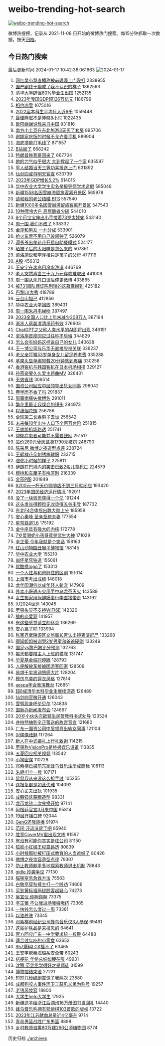 # weibo-trending-hot-search

[![weibo-trending-hot-search](https://github.com/ameizi/weibo-trending-hot-search/actions/workflows/ci.yml/badge.svg)](https://github.com/ameizi/weibo-trending-hot-search/actions/workflows/ci.yml)

微博热搜榜，记录从 2021-11-08 日开始的微博热门搜索。每15分钟抓取一次数据，按天[归档](./archives)。

## 今日热门搜索

<!-- BEGIN --> 
最后更新时间 2024-01-17 10:42:36.061663 
![2024-01-17](https://imgs-storage.s3.us-east-005.backblazeb2.com/20240117/2024-01-17.png?versionId=4_z8fbbed132d73df8689c40f13_f110637fa74ebd41c_d20240117_m024235_c005_v0501005_t0034_u01705459355582) 
1. [网红樊小慧直播称被前婆婆上门殴打](https://s.weibo.com/weibo?q=%23%E7%BD%91%E7%BA%A2%E6%A8%8A%E5%B0%8F%E6%85%A7%E7%9B%B4%E6%92%AD%E7%A7%B0%E8%A2%AB%E5%89%8D%E5%A9%86%E5%A9%86%E4%B8%8A%E9%97%A8%E6%AE%B4%E6%89%93%23&t=31&band_rank=1&Refer=top) 2338955
1. [国产剧终于癫成了我不认识的样子](https://s.weibo.com/weibo?q=%E5%9B%BD%E4%BA%A7%E5%89%A7%E7%BB%88%E4%BA%8E%E7%99%AB%E6%88%90%E4%BA%86%E6%88%91%E4%B8%8D%E8%AE%A4%E8%AF%86%E7%9A%84%E6%A0%B7%E5%AD%90&t=31&band_rank=2&Refer=top) 1862563
1. [清华大学辟谣80%毕业生出国](https://s.weibo.com/weibo?q=%23%E6%B8%85%E5%8D%8E%E5%A4%A7%E5%AD%A6%E8%BE%9F%E8%B0%A380%25%E6%AF%95%E4%B8%9A%E7%94%9F%E5%87%BA%E5%9B%BD%23&t=31&band_rank=14&Refer=top) 1252135
1. [2023年我国GDP超126万亿元](https://s.weibo.com/weibo?q=%232023%E5%B9%B4%E6%88%91%E5%9B%BDGDP%E8%B6%85126%E4%B8%87%E4%BA%BF%E5%85%83%23&t=31&band_rank=5&Refer=top) 1186799
1. [相约冰雪](https://s.weibo.com/weibo?q=%23%E7%9B%B8%E7%BA%A6%E5%86%B0%E9%9B%AA%23&t=31&band_rank=3&Refer=top) 1075016
1. [2022届本科生平均月入近6千](https://s.weibo.com/weibo?q=%232022%E5%B1%8A%E6%9C%AC%E7%A7%91%E7%94%9F%E5%B9%B3%E5%9D%87%E6%9C%88%E5%85%A5%E8%BF%916%E5%8D%83%23&t=31&band_rank=4&Refer=top) 1059448
1. [最佳睡眠不是睡够8小时](https://s.weibo.com/weibo?q=%23%E6%9C%80%E4%BD%B3%E7%9D%A1%E7%9C%A0%E4%B8%8D%E6%98%AF%E7%9D%A1%E5%A4%9F8%E5%B0%8F%E6%97%B6%23&t=31&band_rank=48&Refer=top) 1022435
1. [欧阳娣娣说我来自中国](https://s.weibo.com/weibo?q=%23%E6%AC%A7%E9%98%B3%E5%A8%A3%E5%A8%A3%E8%AF%B4%E6%88%91%E6%9D%A5%E8%87%AA%E4%B8%AD%E5%9B%BD%23&t=31&band_rank=1&Refer=top) 931816
1. [南方小土豆在东北旅游3天买了套房](https://s.weibo.com/weibo?q=%23%E5%8D%97%E6%96%B9%E5%B0%8F%E5%9C%9F%E8%B1%86%E5%9C%A8%E4%B8%9C%E5%8C%97%E6%97%85%E6%B8%B83%E5%A4%A9%E4%B9%B0%E4%BA%86%E5%A5%97%E6%88%BF%23&t=31&band_rank=30&Refer=top) 895706
1. [谢娜家吃饭的时候不允许看手机](https://s.weibo.com/weibo?q=%23%E8%B0%A2%E5%A8%9C%E5%AE%B6%E5%90%83%E9%A5%AD%E7%9A%84%E6%97%B6%E5%80%99%E4%B8%8D%E5%85%81%E8%AE%B8%E7%9C%8B%E6%89%8B%E6%9C%BA%23&t=31&band_rank=14&Refer=top) 889904
1. [海底捞能打毛线了](https://s.weibo.com/weibo?q=%23%E6%B5%B7%E5%BA%95%E6%8D%9E%E8%83%BD%E6%89%93%E6%AF%9B%E7%BA%BF%E4%BA%86%23&t=31&band_rank=50&Refer=top) 871557
1. [B站崩了](https://s.weibo.com/weibo?q=B%E7%AB%99%E5%B4%A9%E4%BA%86&t=31&band_rank=6&Refer=top) 668242
1. [特朗普称我要回来了](https://s.weibo.com/weibo?q=%23%E7%89%B9%E6%9C%97%E6%99%AE%E7%A7%B0%E6%88%91%E8%A6%81%E5%9B%9E%E6%9D%A5%E4%BA%86%23&t=31&band_rank=31&Refer=top) 667704
1. [她的力气似乎很大 大到撑起了一个家](https://s.weibo.com/weibo?q=%E5%A5%B9%E7%9A%84%E5%8A%9B%E6%B0%94%E4%BC%BC%E4%B9%8E%E5%BE%88%E5%A4%A7%20%E5%A4%A7%E5%88%B0%E6%92%91%E8%B5%B7%E4%BA%86%E4%B8%80%E4%B8%AA%E5%AE%B6&t=31&band_rank=5&Refer=top) 635587
1. [军人结婚当天三等功喜报送上门](https://s.weibo.com/weibo?q=%23%E5%86%9B%E4%BA%BA%E7%BB%93%E5%A9%9A%E5%BD%93%E5%A4%A9%E4%B8%89%E7%AD%89%E5%8A%9F%E5%96%9C%E6%8A%A5%E9%80%81%E4%B8%8A%E9%97%A8%23&t=31&band_rank=25&Refer=top) 631892
1. [仙剑四或将明天官宣](https://s.weibo.com/weibo?q=%23%E4%BB%99%E5%89%91%E5%9B%9B%E6%88%96%E5%B0%86%E6%98%8E%E5%A4%A9%E5%AE%98%E5%AE%A3%23&t=31&band_rank=2&Refer=top) 630739
1. [2023年GDP增长5.2%](https://s.weibo.com/weibo?q=%232023%E5%B9%B4GDP%E5%A2%9E%E9%95%BF5.2%25%23&t=31&band_rank=32&Refer=top) 614015
1. [华中农业大学学生实名举报导师学术造假](https://s.weibo.com/weibo?q=%23%E5%8D%8E%E4%B8%AD%E5%86%9C%E4%B8%9A%E5%A4%A7%E5%AD%A6%E5%AD%A6%E7%94%9F%E5%AE%9E%E5%90%8D%E4%B8%BE%E6%8A%A5%E5%AF%BC%E5%B8%88%E5%AD%A6%E6%9C%AF%E9%80%A0%E5%81%87%23&t=31&band_rank=4&Refer=top) 585048
1. [新疆1558名因雪崩滞留旅客离开景区](https://s.weibo.com/weibo?q=%23%E6%96%B0%E7%96%861558%E5%90%8D%E5%9B%A0%E9%9B%AA%E5%B4%A9%E6%BB%9E%E7%95%99%E6%97%85%E5%AE%A2%E7%A6%BB%E5%BC%80%E6%99%AF%E5%8C%BA%23&t=31&band_rank=6&Refer=top) 565978
1. [请和我的老公结婚 BTS](https://s.weibo.com/weibo?q=%E8%AF%B7%E5%92%8C%E6%88%91%E7%9A%84%E8%80%81%E5%85%AC%E7%BB%93%E5%A9%9A%20BTS&t=31&band_rank=24&Refer=top) 557540
1. [新疆1000多名因雪崩滞留旅客离开景区](https://s.weibo.com/weibo?q=%23%E6%96%B0%E7%96%861000%E5%A4%9A%E5%90%8D%E5%9B%A0%E9%9B%AA%E5%B4%A9%E6%BB%9E%E7%95%99%E6%97%85%E5%AE%A2%E7%A6%BB%E5%BC%80%E6%99%AF%E5%8C%BA%23&t=31&band_rank=7&Refer=top) 547543
1. [10种嘌呤大户 高尿酸者少碰](https://s.weibo.com/weibo?q=10%E7%A7%8D%E5%98%8C%E5%91%A4%E5%A4%A7%E6%88%B7%20%E9%AB%98%E5%B0%BF%E9%85%B8%E8%80%85%E5%B0%91%E7%A2%B0&t=31&band_rank=7&Refer=top) 544010
1. [9个月宝宝伸出小手搂着73岁太姥姥](https://s.weibo.com/weibo?q=%239%E4%B8%AA%E6%9C%88%E5%AE%9D%E5%AE%9D%E4%BC%B8%E5%87%BA%E5%B0%8F%E6%89%8B%E6%90%82%E7%9D%8073%E5%B2%81%E5%A4%AA%E5%A7%A5%E5%A7%A5%23&t=31&band_rank=15&Refer=top) 543140
1. [周一围 我们不改了](https://s.weibo.com/weibo?q=%E5%91%A8%E4%B8%80%E5%9B%B4%20%E6%88%91%E4%BB%AC%E4%B8%8D%E6%94%B9%E4%BA%86&t=31&band_rank=8&Refer=top) 538332
1. [金莎和男友 一九分成](https://s.weibo.com/weibo?q=%E9%87%91%E8%8E%8E%E5%92%8C%E7%94%B7%E5%8F%8B%20%E4%B8%80%E4%B9%9D%E5%88%86%E6%88%90&t=31&band_rank=6&Refer=top) 533901
1. [抢火车票不用自己设闹钟了](https://s.weibo.com/weibo?q=%23%E6%8A%A2%E7%81%AB%E8%BD%A6%E7%A5%A8%E4%B8%8D%E7%94%A8%E8%87%AA%E5%B7%B1%E8%AE%BE%E9%97%B9%E9%92%9F%E4%BA%86%23&t=31&band_rank=9&Refer=top) 526079
1. [谭爷爷出差花花开启自助餐模式](https://s.weibo.com/weibo?q=%23%E8%B0%AD%E7%88%B7%E7%88%B7%E5%87%BA%E5%B7%AE%E8%8A%B1%E8%8A%B1%E5%BC%80%E5%90%AF%E8%87%AA%E5%8A%A9%E9%A4%90%E6%A8%A1%E5%BC%8F%23&t=31&band_rank=25&Refer=top) 524177
1. [晒被子后的太阳味是怎么来的](https://s.weibo.com/weibo?q=%23%E6%99%92%E8%A2%AB%E5%AD%90%E5%90%8E%E7%9A%84%E5%A4%AA%E9%98%B3%E5%91%B3%E6%98%AF%E6%80%8E%E4%B9%88%E6%9D%A5%E7%9A%84%23&t=31&band_rank=29&Refer=top) 507861
1. [梁洛施说和李泽楷只是孩子的父母](https://s.weibo.com/weibo?q=%23%E6%A2%81%E6%B4%9B%E6%96%BD%E8%AF%B4%E5%92%8C%E6%9D%8E%E6%B3%BD%E6%A5%B7%E5%8F%AA%E6%98%AF%E5%AD%A9%E5%AD%90%E7%9A%84%E7%88%B6%E6%AF%8D%23&t=31&band_rank=10&Refer=top) 477119
1. [A股](https://s.weibo.com/weibo?q=A%E8%82%A1&t=31&band_rank=11&Refer=top) 456312
1. [王安宇在冰岛用冷水洗澡](https://s.weibo.com/weibo?q=%E7%8E%8B%E5%AE%89%E5%AE%87%E5%9C%A8%E5%86%B0%E5%B2%9B%E7%94%A8%E5%86%B7%E6%B0%B4%E6%B4%97%E6%BE%A1&t=31&band_rank=11&Refer=top) 446769
1. [老人突然离世三十九万元存款难取出](https://s.weibo.com/weibo?q=%23%E8%80%81%E4%BA%BA%E7%AA%81%E7%84%B6%E7%A6%BB%E4%B8%96%E4%B8%89%E5%8D%81%E4%B9%9D%E4%B8%87%E5%85%83%E5%AD%98%E6%AC%BE%E9%9A%BE%E5%8F%96%E5%87%BA%23&t=31&band_rank=8&Refer=top) 441009
1. [周一围从朱丹口误后停更微博](https://s.weibo.com/weibo?q=%23%E5%91%A8%E4%B8%80%E5%9B%B4%E4%BB%8E%E6%9C%B1%E4%B8%B9%E5%8F%A3%E8%AF%AF%E5%90%8E%E5%81%9C%E6%9B%B4%E5%BE%AE%E5%8D%9A%23&t=31&band_rank=16&Refer=top) 433865
1. [被731部队罪证陈列馆的这幕震撼到](https://s.weibo.com/weibo?q=%23%E8%A2%AB731%E9%83%A8%E9%98%9F%E7%BD%AA%E8%AF%81%E9%99%88%E5%88%97%E9%A6%86%E7%9A%84%E8%BF%99%E5%B9%95%E9%9C%87%E6%92%BC%E5%88%B0%23&t=31&band_rank=12&Refer=top) 425182
1. [巴黎LV大秀](https://s.weibo.com/weibo?q=%E5%B7%B4%E9%BB%8ELV%E5%A4%A7%E7%A7%80&t=31&band_rank=9&Refer=top) 418789
1. [云台山妲己](https://s.weibo.com/weibo?q=%E4%BA%91%E5%8F%B0%E5%B1%B1%E5%A6%B2%E5%B7%B1&t=31&band_rank=13&Refer=top) 412856
1. [华中农业大学回应](https://s.weibo.com/weibo?q=%23%E5%8D%8E%E4%B8%AD%E5%86%9C%E4%B8%9A%E5%A4%A7%E5%AD%A6%E5%9B%9E%E5%BA%94%23&t=31&band_rank=10&Refer=top) 389431
1. [周一围朱丹电梯吻](https://s.weibo.com/weibo?q=%E5%91%A8%E4%B8%80%E5%9B%B4%E6%9C%B1%E4%B8%B9%E7%94%B5%E6%A2%AF%E5%90%BB&t=31&band_rank=11&Refer=top) 387497
1. [2023全国人口比上年末减少208万人](https://s.weibo.com/weibo?q=%232023%E5%85%A8%E5%9B%BD%E4%BA%BA%E5%8F%A3%E6%AF%94%E4%B8%8A%E5%B9%B4%E6%9C%AB%E5%87%8F%E5%B0%91208%E4%B8%87%E4%BA%BA%23&t=31&band_rank=12&Refer=top) 387194
1. [渐冻人蔡磊澄清用药有效](https://s.weibo.com/weibo?q=%23%E6%B8%90%E5%86%BB%E4%BA%BA%E8%94%A1%E7%A3%8A%E6%BE%84%E6%B8%85%E7%94%A8%E8%8D%AF%E6%9C%89%E6%95%88%23&t=31&band_rank=48&Refer=top) 376603
1. [ChatGPT之父称人类水平的AI即将出现](https://s.weibo.com/weibo?q=%23ChatGPT%E4%B9%8B%E7%88%B6%E7%A7%B0%E4%BA%BA%E7%B1%BB%E6%B0%B4%E5%B9%B3%E7%9A%84AI%E5%8D%B3%E5%B0%86%E5%87%BA%E7%8E%B0%23&t=31&band_rank=18&Refer=top) 346191
1. [梁洛施首度回应过往称不后悔](https://s.weibo.com/weibo?q=%23%E6%A2%81%E6%B4%9B%E6%96%BD%E9%A6%96%E5%BA%A6%E5%9B%9E%E5%BA%94%E8%BF%87%E5%BE%80%E7%A7%B0%E4%B8%8D%E5%90%8E%E6%82%94%23&t=31&band_rank=22&Refer=top) 344829
1. [怎么会有妈妈这样说自己的女儿](https://s.weibo.com/weibo?q=%E6%80%8E%E4%B9%88%E4%BC%9A%E6%9C%89%E5%A6%88%E5%A6%88%E8%BF%99%E6%A0%B7%E8%AF%B4%E8%87%AA%E5%B7%B1%E7%9A%84%E5%A5%B3%E5%84%BF&t=31&band_rank=38&Refer=top) 340638
1. [王一博公司与乐华无直接股权关联](https://s.weibo.com/weibo?q=%23%E7%8E%8B%E4%B8%80%E5%8D%9A%E5%85%AC%E5%8F%B8%E4%B8%8E%E4%B9%90%E5%8D%8E%E6%97%A0%E7%9B%B4%E6%8E%A5%E8%82%A1%E6%9D%83%E5%85%B3%E8%81%94%23&t=31&band_rank=12&Refer=top) 336237
1. [老父亲叮嘱53岁单身女儿留足养老费](https://s.weibo.com/weibo?q=%23%E8%80%81%E7%88%B6%E4%BA%B2%E5%8F%AE%E5%98%B153%E5%B2%81%E5%8D%95%E8%BA%AB%E5%A5%B3%E5%84%BF%E7%95%99%E8%B6%B3%E5%85%BB%E8%80%81%E8%B4%B9%23&t=31&band_rank=17&Refer=top) 335288
1. [苹果头显单绑带戴20分钟感到疼痛](https://s.weibo.com/weibo?q=%23%E8%8B%B9%E6%9E%9C%E5%A4%B4%E6%98%BE%E5%8D%95%E7%BB%91%E5%B8%A6%E6%88%B420%E5%88%86%E9%92%9F%E6%84%9F%E5%88%B0%E7%96%BC%E7%97%9B%23&t=31&band_rank=18&Refer=top) 330258
1. [香港客机与韩国客机在日本机场相撞](https://s.weibo.com/weibo?q=%23%E9%A6%99%E6%B8%AF%E5%AE%A2%E6%9C%BA%E4%B8%8E%E9%9F%A9%E5%9B%BD%E5%AE%A2%E6%9C%BA%E5%9C%A8%E6%97%A5%E6%9C%AC%E6%9C%BA%E5%9C%BA%E7%9B%B8%E6%92%9E%23&t=31&band_rank=13&Refer=top) 329127
1. [孙燕姿要久久爱主题曲MV](https://s.weibo.com/weibo?q=%23%E5%AD%99%E7%87%95%E5%A7%BF%E8%A6%81%E4%B9%85%E4%B9%85%E7%88%B1%E4%B8%BB%E9%A2%98%E6%9B%B2MV%23&t=31&band_rank=16&Refer=top) 326431
1. [无效省钱](https://s.weibo.com/weibo?q=%E6%97%A0%E6%95%88%E7%9C%81%E9%92%B1&t=31&band_rank=14&Refer=top) 309514
1. [国资公司回应中层领导出轨女同事](https://s.weibo.com/weibo?q=%23%E5%9B%BD%E8%B5%84%E5%85%AC%E5%8F%B8%E5%9B%9E%E5%BA%94%E4%B8%AD%E5%B1%82%E9%A2%86%E5%AF%BC%E5%87%BA%E8%BD%A8%E5%A5%B3%E5%90%8C%E4%BA%8B%23&t=31&band_rank=33&Refer=top) 298042
1. [卷学历不香了吗](https://s.weibo.com/weibo?q=%23%E5%8D%B7%E5%AD%A6%E5%8E%86%E4%B8%8D%E9%A6%99%E4%BA%86%E5%90%97%23&t=31&band_rank=20&Refer=top) 291837
1. [周震南痛失微博名](https://s.weibo.com/weibo?q=%E5%91%A8%E9%9C%87%E5%8D%97%E7%97%9B%E5%A4%B1%E5%BE%AE%E5%8D%9A%E5%90%8D&t=31&band_rank=17&Refer=top) 291011
1. [繁花里最让我误会的镜头](https://s.weibo.com/weibo?q=%E7%B9%81%E8%8A%B1%E9%87%8C%E6%9C%80%E8%AE%A9%E6%88%91%E8%AF%AF%E4%BC%9A%E7%9A%84%E9%95%9C%E5%A4%B4&t=31&band_rank=43&Refer=top) 284973
1. [程潇烟花照](https://s.weibo.com/weibo?q=%23%E7%A8%8B%E6%BD%87%E7%83%9F%E8%8A%B1%E7%85%A7%23&t=31&band_rank=18&Refer=top) 256786
1. [全球第二长寿男子去世](https://s.weibo.com/weibo?q=%23%E5%85%A8%E7%90%83%E7%AC%AC%E4%BA%8C%E9%95%BF%E5%AF%BF%E7%94%B7%E5%AD%90%E5%8E%BB%E4%B8%96%23&t=31&band_rank=19&Refer=top) 256542
1. [未来每10年出生人口下个百万台阶](https://s.weibo.com/weibo?q=%23%E6%9C%AA%E6%9D%A5%E6%AF%8F10%E5%B9%B4%E5%87%BA%E7%94%9F%E4%BA%BA%E5%8F%A3%E4%B8%8B%E4%B8%AA%E7%99%BE%E4%B8%87%E5%8F%B0%E9%98%B6%23&t=31&band_rank=23&Refer=top) 251815
1. [王俊凯机场路透](https://s.weibo.com/weibo?q=%E7%8E%8B%E4%BF%8A%E5%87%AF%E6%9C%BA%E5%9C%BA%E8%B7%AF%E9%80%8F&t=31&band_rank=20&Refer=top) 251741
1. [抑郁症患者可能并不需要鼓励](https://s.weibo.com/weibo?q=%23%E6%8A%91%E9%83%81%E7%97%87%E6%82%A3%E8%80%85%E5%8F%AF%E8%83%BD%E5%B9%B6%E4%B8%8D%E9%9C%80%E8%A6%81%E9%BC%93%E5%8A%B1%23&t=31&band_rank=33&Refer=top) 251517
1. [进价260元骨灰盒卖1790元被罚](https://s.weibo.com/weibo?q=%23%E8%BF%9B%E4%BB%B7260%E5%85%83%E9%AA%A8%E7%81%B0%E7%9B%92%E5%8D%961790%E5%85%83%E8%A2%AB%E7%BD%9A%23&t=31&band_rank=22&Refer=top) 248790
1. [陈采尼 微博之夜造型点评](https://s.weibo.com/weibo?q=%E9%99%88%E9%87%87%E5%B0%BC%20%E5%BE%AE%E5%8D%9A%E4%B9%8B%E5%A4%9C%E9%80%A0%E5%9E%8B%E7%82%B9%E8%AF%84&t=31&band_rank=25&Refer=top) 238724
1. [王鹤棣花朵刺绣棒球服](https://s.weibo.com/weibo?q=%23%E7%8E%8B%E9%B9%A4%E6%A3%A3%E8%8A%B1%E6%9C%B5%E5%88%BA%E7%BB%A3%E6%A3%92%E7%90%83%E6%9C%8D%23&t=31&band_rank=23&Refer=top) 233715
1. [骆驼小时候的样子](https://s.weibo.com/weibo?q=%E9%AA%86%E9%A9%BC%E5%B0%8F%E6%97%B6%E5%80%99%E7%9A%84%E6%A0%B7%E5%AD%90&t=31&band_rank=26&Refer=top) 225811
1. [伊朗在巴境内的袭击已致2名儿童死亡](https://s.weibo.com/weibo?q=%23%E4%BC%8A%E6%9C%97%E5%9C%A8%E5%B7%B4%E5%A2%83%E5%86%85%E7%9A%84%E8%A2%AD%E5%87%BB%E5%B7%B2%E8%87%B42%E5%90%8D%E5%84%BF%E7%AB%A5%E6%AD%BB%E4%BA%A1%23&t=31&band_rank=24&Refer=top) 224579
1. [樱桃和车厘子有啥区别](https://s.weibo.com/weibo?q=%23%E6%A8%B1%E6%A1%83%E5%92%8C%E8%BD%A6%E5%8E%98%E5%AD%90%E6%9C%89%E5%95%A5%E5%8C%BA%E5%88%AB%23&t=31&band_rank=27&Refer=top) 216339
1. [金莎P图](https://s.weibo.com/weibo?q=%23%E9%87%91%E8%8E%8EP%E5%9B%BE%23&t=31&band_rank=24&Refer=top) 201849
1. [6200元一杯天价咖啡店不到三月就闭店](https://s.weibo.com/weibo?q=%236200%E5%85%83%E4%B8%80%E6%9D%AF%E5%A4%A9%E4%BB%B7%E5%92%96%E5%95%A1%E5%BA%97%E4%B8%8D%E5%88%B0%E4%B8%89%E6%9C%88%E5%B0%B1%E9%97%AD%E5%BA%97%23&t=31&band_rank=20&Refer=top) 193420
1. [2023年国民经济运行情况](https://s.weibo.com/weibo?q=%232023%E5%B9%B4%E5%9B%BD%E6%B0%91%E7%BB%8F%E6%B5%8E%E8%BF%90%E8%A1%8C%E6%83%85%E5%86%B5%23&t=31&band_rank=27&Refer=top) 192011
1. [没了一块钱但获得一个亿](https://s.weibo.com/weibo?q=%23%E6%B2%A1%E4%BA%86%E4%B8%80%E5%9D%97%E9%92%B1%E4%BD%86%E8%8E%B7%E5%BE%97%E4%B8%80%E4%B8%AA%E4%BA%BF%23&t=31&band_rank=21&Refer=top) 191244
1. [这头发长得颗粒无收烫得五谷丰登](https://s.weibo.com/weibo?q=%E8%BF%99%E5%A4%B4%E5%8F%91%E9%95%BF%E5%BE%97%E9%A2%97%E7%B2%92%E6%97%A0%E6%94%B6%E7%83%AB%E5%BE%97%E4%BA%94%E8%B0%B7%E4%B8%B0%E7%99%BB&t=31&band_rank=45&Refer=top) 187732
1. [东北F4合体摇出魏大勋上分](https://s.weibo.com/weibo?q=%23%E4%B8%9C%E5%8C%97F4%E5%90%88%E4%BD%93%E6%91%87%E5%87%BA%E9%AD%8F%E5%A4%A7%E5%8B%8B%E4%B8%8A%E5%88%86%23&t=31&band_rank=26&Refer=top) 185959
1. [安心秦峰 至亲至疏夫妻](https://s.weibo.com/weibo?q=%E5%AE%89%E5%BF%83%E7%A7%A6%E5%B3%B0%20%E8%87%B3%E4%BA%B2%E8%87%B3%E7%96%8F%E5%A4%AB%E5%A6%BB&t=31&band_rank=31&Refer=top) 177554
1. [星穹铁道1.6](https://s.weibo.com/weibo?q=%23%E6%98%9F%E7%A9%B9%E9%93%81%E9%81%931.6%23&t=31&band_rank=21&Refer=top) 175192
1. [金牛座具有强大的内核](https://s.weibo.com/weibo?q=%E9%87%91%E7%89%9B%E5%BA%A7%E5%85%B7%E6%9C%89%E5%BC%BA%E5%A4%A7%E7%9A%84%E5%86%85%E6%A0%B8&t=31&band_rank=31&Refer=top) 172778
1. [7岁爱喝奶小孩哥竟是武生大神](https://s.weibo.com/weibo?q=%237%E5%B2%81%E7%88%B1%E5%96%9D%E5%A5%B6%E5%B0%8F%E5%AD%A9%E5%93%A5%E7%AB%9F%E6%98%AF%E6%AD%A6%E7%94%9F%E5%A4%A7%E7%A5%9E%23&t=31&band_rank=32&Refer=top) 171029
1. [辛芷蕾 今年我就是个笑话](https://s.weibo.com/weibo?q=%E8%BE%9B%E8%8A%B7%E8%95%BE%20%E4%BB%8A%E5%B9%B4%E6%88%91%E5%B0%B1%E6%98%AF%E4%B8%AA%E7%AC%91%E8%AF%9D&t=31&band_rank=22&Refer=top) 158163
1. [红山动物园丑猴子博物馆](https://s.weibo.com/weibo?q=%23%E7%BA%A2%E5%B1%B1%E5%8A%A8%E7%89%A9%E5%9B%AD%E4%B8%91%E7%8C%B4%E5%AD%90%E5%8D%9A%E7%89%A9%E9%A6%86%23&t=31&band_rank=35&Refer=top) 158145
1. [华中农业大学](https://s.weibo.com/weibo?q=%E5%8D%8E%E4%B8%AD%E5%86%9C%E4%B8%9A%E5%A4%A7%E5%AD%A6&t=31&band_rank=23&Refer=top) 155210
1. [崩坏星穹铁道](https://s.weibo.com/weibo?q=%23%E5%B4%A9%E5%9D%8F%E6%98%9F%E7%A9%B9%E9%93%81%E9%81%93%23&t=31&band_rank=24&Refer=top) 155061
1. [优酷换logo了](https://s.weibo.com/weibo?q=%23%E4%BC%98%E9%85%B7%E6%8D%A2logo%E4%BA%86%23&t=31&band_rank=25&Refer=top) 153313
1. [一个人住与和爸妈住的区别](https://s.weibo.com/weibo?q=%E4%B8%80%E4%B8%AA%E4%BA%BA%E4%BD%8F%E4%B8%8E%E5%92%8C%E7%88%B8%E5%A6%88%E4%BD%8F%E7%9A%84%E5%8C%BA%E5%88%AB&t=31&band_rank=33&Refer=top) 151014
1. [上海市考出成绩](https://s.weibo.com/weibo?q=%E4%B8%8A%E6%B5%B7%E5%B8%82%E8%80%83%E5%87%BA%E6%88%90%E7%BB%A9&t=31&band_rank=34&Refer=top) 148018
1. [龙年国潮何以成年轻人新宠](https://s.weibo.com/weibo?q=%23%E9%BE%99%E5%B9%B4%E5%9B%BD%E6%BD%AE%E4%BD%95%E4%BB%A5%E6%88%90%E5%B9%B4%E8%BD%BB%E4%BA%BA%E6%96%B0%E5%AE%A0%23&t=31&band_rank=35&Refer=top) 147909
1. [外卖小哥遇火灾用手中乌龙茶灭火](https://s.weibo.com/weibo?q=%23%E5%A4%96%E5%8D%96%E5%B0%8F%E5%93%A5%E9%81%87%E7%81%AB%E7%81%BE%E7%94%A8%E6%89%8B%E4%B8%AD%E4%B9%8C%E9%BE%99%E8%8C%B6%E7%81%AD%E7%81%AB%23&t=31&band_rank=36&Refer=top) 143589
1. [女生搬家用保鲜膜裹行李直接带走](https://s.weibo.com/weibo?q=%23%E5%A5%B3%E7%94%9F%E6%90%AC%E5%AE%B6%E7%94%A8%E4%BF%9D%E9%B2%9C%E8%86%9C%E8%A3%B9%E8%A1%8C%E6%9D%8E%E7%9B%B4%E6%8E%A5%E5%B8%A6%E8%B5%B0%23&t=31&band_rank=26&Refer=top) 143192
1. [IU2024世巡](https://s.weibo.com/weibo?q=%23IU2024%E4%B8%96%E5%B7%A1%23&t=31&band_rank=37&Refer=top) 143045
1. [苹果头显不支持WIFI6E](https://s.weibo.com/weibo?q=%23%E8%8B%B9%E6%9E%9C%E5%A4%B4%E6%98%BE%E4%B8%8D%E6%94%AF%E6%8C%81WIFI6E%23&t=31&band_rank=50&Refer=top) 142320
1. [狼的恋爱观](https://s.weibo.com/weibo?q=%E7%8B%BC%E7%9A%84%E6%81%8B%E7%88%B1%E8%A7%82&t=31&band_rank=38&Refer=top) 141957
1. [有这些感觉请立刻休息](https://s.weibo.com/weibo?q=%E6%9C%89%E8%BF%99%E4%BA%9B%E6%84%9F%E8%A7%89%E8%AF%B7%E7%AB%8B%E5%88%BB%E4%BC%91%E6%81%AF&t=31&band_rank=41&Refer=top) 136269
1. [安心离了吧](https://s.weibo.com/weibo?q=%23%E5%AE%89%E5%BF%83%E7%A6%BB%E4%BA%86%E5%90%A7%23&t=31&band_rank=36&Refer=top) 133994
1. [张家界武陵源区文旅局长否认出镜表演赶尸](https://s.weibo.com/weibo?q=%23%E5%BC%A0%E5%AE%B6%E7%95%8C%E6%AD%A6%E9%99%B5%E6%BA%90%E5%8C%BA%E6%96%87%E6%97%85%E5%B1%80%E9%95%BF%E5%90%A6%E8%AE%A4%E5%87%BA%E9%95%9C%E8%A1%A8%E6%BC%94%E8%B5%B6%E5%B0%B8%23&t=31&band_rank=39&Refer=top) 133268
1. [得知姐姐被训哭2岁男童和爸爸硬刚](https://s.weibo.com/weibo?q=%23%E5%BE%97%E7%9F%A5%E5%A7%90%E5%A7%90%E8%A2%AB%E8%AE%AD%E5%93%AD2%E5%B2%81%E7%94%B7%E7%AB%A5%E5%92%8C%E7%88%B8%E7%88%B8%E7%A1%AC%E5%88%9A%23&t=31&band_rank=32&Refer=top) 133249
1. [国足vs黎巴嫩比分预测](https://s.weibo.com/weibo?q=%23%E5%9B%BD%E8%B6%B3vs%E9%BB%8E%E5%B7%B4%E5%AB%A9%E6%AF%94%E5%88%86%E9%A2%84%E6%B5%8B%23&t=31&band_rank=37&Refer=top) 132763
1. [每天都要陪主人上班的猫咪](https://s.weibo.com/weibo?q=%23%E6%AF%8F%E5%A4%A9%E9%83%BD%E8%A6%81%E9%99%AA%E4%B8%BB%E4%BA%BA%E4%B8%8A%E7%8F%AD%E7%9A%84%E7%8C%AB%E5%92%AA%23&t=31&band_rank=38&Refer=top) 131747
1. [华夏基金临时停牌](https://s.weibo.com/weibo?q=%23%E5%8D%8E%E5%A4%8F%E5%9F%BA%E9%87%91%E4%B8%B4%E6%97%B6%E5%81%9C%E7%89%8C%23&t=31&band_rank=39&Refer=top) 128793
1. [人民解放军接被困游客回家](https://s.weibo.com/weibo?q=%23%E4%BA%BA%E6%B0%91%E8%A7%A3%E6%94%BE%E5%86%9B%E6%8E%A5%E8%A2%AB%E5%9B%B0%E6%B8%B8%E5%AE%A2%E5%9B%9E%E5%AE%B6%23&t=31&band_rank=40&Refer=top) 128509
1. [易烊千玺黑调质感大片](https://s.weibo.com/weibo?q=%23%E6%98%93%E7%83%8A%E5%8D%83%E7%8E%BA%E9%BB%91%E8%B0%83%E8%B4%A8%E6%84%9F%E5%A4%A7%E7%89%87%23&t=31&band_rank=29&Refer=top) 128204
1. [模仿鸟类的穿衣风格](https://s.weibo.com/weibo?q=%E6%A8%A1%E4%BB%BF%E9%B8%9F%E7%B1%BB%E7%9A%84%E7%A9%BF%E8%A1%A3%E9%A3%8E%E6%A0%BC&t=31&band_rank=42&Refer=top) 127814
1. [aespa年会表演舞台](https://s.weibo.com/weibo?q=aespa%E5%B9%B4%E4%BC%9A%E8%A1%A8%E6%BC%94%E8%88%9E%E5%8F%B0&t=31&band_rank=44&Refer=top) 126851
1. [超8成清华本科毕业生继续深造](https://s.weibo.com/weibo?q=%23%E8%B6%858%E6%88%90%E6%B8%85%E5%8D%8E%E6%9C%AC%E7%A7%91%E6%AF%95%E4%B8%9A%E7%94%9F%E7%BB%A7%E7%BB%AD%E6%B7%B1%E9%80%A0%23&t=31&band_rank=43&Refer=top) 126489
1. [仙剑四官微开通](https://s.weibo.com/weibo?q=%23%E4%BB%99%E5%89%91%E5%9B%9B%E5%AE%98%E5%BE%AE%E5%BC%80%E9%80%9A%23&t=31&band_rank=44&Refer=top) 126043
1. [雪鸮现身呼伦贝尔](https://s.weibo.com/weibo?q=%23%E9%9B%AA%E9%B8%AE%E7%8E%B0%E8%BA%AB%E5%91%BC%E4%BC%A6%E8%B4%9D%E5%B0%94%23&t=31&band_rank=45&Refer=top) 124838
1. [国新办新闻发布会](https://s.weibo.com/weibo?q=%23%E5%9B%BD%E6%96%B0%E5%8A%9E%E6%96%B0%E9%97%BB%E5%8F%91%E5%B8%83%E4%BC%9A%23&t=31&band_rank=42&Refer=top) 124667
1. [20岁小伙失恋欲轻生民警教科书式劝导](https://s.weibo.com/weibo?q=%2320%E5%B2%81%E5%B0%8F%E4%BC%99%E5%A4%B1%E6%81%8B%E6%AC%B2%E8%BD%BB%E7%94%9F%E6%B0%91%E8%AD%A6%E6%95%99%E7%A7%91%E4%B9%A6%E5%BC%8F%E5%8A%9D%E5%AF%BC%23&t=31&band_rank=49&Refer=top) 123524
1. [井柏然抽到辛芷蕾送的故宫盲盒](https://s.weibo.com/weibo?q=%23%E4%BA%95%E6%9F%8F%E7%84%B6%E6%8A%BD%E5%88%B0%E8%BE%9B%E8%8A%B7%E8%95%BE%E9%80%81%E7%9A%84%E6%95%85%E5%AE%AB%E7%9B%B2%E7%9B%92%23&t=31&band_rank=27&Refer=top) 121680
1. [广东一国资公司中层领导出轨女同事](https://s.weibo.com/weibo?q=%23%E5%B9%BF%E4%B8%9C%E4%B8%80%E5%9B%BD%E8%B5%84%E5%85%AC%E5%8F%B8%E4%B8%AD%E5%B1%82%E9%A2%86%E5%AF%BC%E5%87%BA%E8%BD%A8%E5%A5%B3%E5%90%8C%E4%BA%8B%23&t=31&band_rank=41&Refer=top) 121104
1. [对偶像祛魅](https://s.weibo.com/weibo?q=%E5%AF%B9%E5%81%B6%E5%83%8F%E7%A5%9B%E9%AD%85&t=31&band_rank=28&Refer=top) 117264
1. [新人在中式婚礼上行礼致谢](https://s.weibo.com/weibo?q=%23%E6%96%B0%E4%BA%BA%E5%9C%A8%E4%B8%AD%E5%BC%8F%E5%A9%9A%E7%A4%BC%E4%B8%8A%E8%A1%8C%E7%A4%BC%E8%87%B4%E8%B0%A2%23&t=31&band_rank=47&Refer=top) 114215
1. [苹果称VisionPro是终极娱乐设备](https://s.weibo.com/weibo?q=%23%E8%8B%B9%E6%9E%9C%E7%A7%B0VisionPro%E6%98%AF%E7%BB%88%E6%9E%81%E5%A8%B1%E4%B9%90%E8%AE%BE%E5%A4%87%23&t=31&band_rank=29&Refer=top) 113835
1. [五菱回应相关视频](https://s.weibo.com/weibo?q=%23%E4%BA%94%E8%8F%B1%E5%9B%9E%E5%BA%94%E7%9B%B8%E5%85%B3%E8%A7%86%E9%A2%91%23&t=31&band_rank=45&Refer=top) 113542
1. [小狗密谋](https://s.weibo.com/weibo?q=%E5%B0%8F%E7%8B%97%E5%AF%86%E8%B0%8B&t=31&band_rank=30&Refer=top) 110728
1. [邓紫棋已被前东家蜂鸟音乐注册成商标](https://s.weibo.com/weibo?q=%23%E9%82%93%E7%B4%AB%E6%A3%8B%E5%B7%B2%E8%A2%AB%E5%89%8D%E4%B8%9C%E5%AE%B6%E8%9C%82%E9%B8%9F%E9%9F%B3%E4%B9%90%E6%B3%A8%E5%86%8C%E6%88%90%E5%95%86%E6%A0%87%23&t=31&band_rank=31&Refer=top) 108113
1. [朱婷41个一传](https://s.weibo.com/weibo?q=%E6%9C%B1%E5%A9%B741%E4%B8%AA%E4%B8%80%E4%BC%A0&t=31&band_rank=48&Refer=top) 107171
1. [鼠鼠我从来没这么抢手过](https://s.weibo.com/weibo?q=%23%E9%BC%A0%E9%BC%A0%E6%88%91%E4%BB%8E%E6%9D%A5%E6%B2%A1%E8%BF%99%E4%B9%88%E6%8A%A2%E6%89%8B%E8%BF%87%23&t=31&band_rank=50&Refer=top) 105255
1. [连报复都是如此优雅](https://s.weibo.com/weibo?q=%E8%BF%9E%E6%8A%A5%E5%A4%8D%E9%83%BD%E6%98%AF%E5%A6%82%E6%AD%A4%E4%BC%98%E9%9B%85&t=31&band_rank=49&Refer=top) 104092
1. [安心丈夫出轨](https://s.weibo.com/weibo?q=%23%E5%AE%89%E5%BF%83%E4%B8%88%E5%A4%AB%E5%87%BA%E8%BD%A8%23&t=31&band_rank=33&Refer=top) 101935
1. [成毅狐妖蒙眼造型](https://s.weibo.com/weibo?q=%23%E6%88%90%E6%AF%85%E7%8B%90%E5%A6%96%E8%92%99%E7%9C%BC%E9%80%A0%E5%9E%8B%23&t=31&band_rank=35&Refer=top) 98331
1. [龙币龙钞二次兑换开始](https://s.weibo.com/weibo?q=%23%E9%BE%99%E5%B8%81%E9%BE%99%E9%92%9E%E4%BA%8C%E6%AC%A1%E5%85%91%E6%8D%A2%E5%BC%80%E5%A7%8B%23&t=31&band_rank=34&Refer=top) 97141
1. [阿根廷官宣3月来中国](https://s.weibo.com/weibo?q=%23%E9%98%BF%E6%A0%B9%E5%BB%B7%E5%AE%98%E5%AE%A33%E6%9C%88%E6%9D%A5%E4%B8%AD%E5%9B%BD%23&t=31&band_rank=40&Refer=top) 95814
1. [19层开播口碑](https://s.weibo.com/weibo?q=%2319%E5%B1%82%E5%BC%80%E6%92%AD%E5%8F%A3%E7%A2%91%23&t=31&band_rank=35&Refer=top) 92044
1. [GenG还我转播](https://s.weibo.com/weibo?q=%23GenG%E8%BF%98%E6%88%91%E8%BD%AC%E6%92%AD%23&t=31&band_rank=36&Refer=top) 91974
1. [范闲 汗流浃背了吧](https://s.weibo.com/weibo?q=%E8%8C%83%E9%97%B2%20%E6%B1%97%E6%B5%81%E6%B5%83%E8%83%8C%E4%BA%86%E5%90%A7&t=31&band_rank=37&Refer=top) 85940
1. [胜宽CoverMV里出现文彬](https://s.weibo.com/weibo?q=%E8%83%9C%E5%AE%BDCoverMV%E9%87%8C%E5%87%BA%E7%8E%B0%E6%96%87%E5%BD%AC&t=31&band_rank=38&Refer=top) 81597
1. [有没有可能你其实是住公司](https://s.weibo.com/weibo?q=%E6%9C%89%E6%B2%A1%E6%9C%89%E5%8F%AF%E8%83%BD%E4%BD%A0%E5%85%B6%E5%AE%9E%E6%98%AF%E4%BD%8F%E5%85%AC%E5%8F%B8&t=31&band_rank=45&Refer=top) 81150
1. [狐妖小红娘王权篇路透](https://s.weibo.com/weibo?q=%E7%8B%90%E5%A6%96%E5%B0%8F%E7%BA%A2%E5%A8%98%E7%8E%8B%E6%9D%83%E7%AF%87%E8%B7%AF%E9%80%8F&t=31&band_rank=39&Refer=top) 80839
1. [小时候那批被打压式教育的人当爸妈了](https://s.weibo.com/weibo?q=%E5%B0%8F%E6%97%B6%E5%80%99%E9%82%A3%E6%89%B9%E8%A2%AB%E6%89%93%E5%8E%8B%E5%BC%8F%E6%95%99%E8%82%B2%E7%9A%84%E4%BA%BA%E5%BD%93%E7%88%B8%E5%A6%88%E4%BA%86&t=31&band_rank=40&Refer=top) 80426
1. [微博之夜妆容造型点评](https://s.weibo.com/weibo?q=%E5%BE%AE%E5%8D%9A%E4%B9%8B%E5%A4%9C%E5%A6%86%E5%AE%B9%E9%80%A0%E5%9E%8B%E7%82%B9%E8%AF%84&t=31&band_rank=41&Refer=top) 79307
1. [防止教师躺平多地探索教师退出机制](https://s.weibo.com/weibo?q=%23%E9%98%B2%E6%AD%A2%E6%95%99%E5%B8%88%E8%BA%BA%E5%B9%B3%E5%A4%9A%E5%9C%B0%E6%8E%A2%E7%B4%A2%E6%95%99%E5%B8%88%E9%80%80%E5%87%BA%E6%9C%BA%E5%88%B6%23&t=31&band_rank=42&Refer=top) 78843
1. [gidle 抄袭争议](https://s.weibo.com/weibo?q=gidle%20%E6%8A%84%E8%A2%AD%E4%BA%89%E8%AE%AE&t=31&band_rank=44&Refer=top) 77130
1. [猫咪窒息急救方法](https://s.weibo.com/weibo?q=%E7%8C%AB%E5%92%AA%E7%AA%92%E6%81%AF%E6%80%A5%E6%95%91%E6%96%B9%E6%B3%95&t=31&band_rank=45&Refer=top) 75563
1. [白敬亭穿秋裤主打一个听劝](https://s.weibo.com/weibo?q=%23%E7%99%BD%E6%95%AC%E4%BA%AD%E7%A9%BF%E7%A7%8B%E8%A3%A4%E4%B8%BB%E6%89%93%E4%B8%80%E4%B8%AA%E5%90%AC%E5%8A%9D%23&t=31&band_rank=46&Refer=top) 74606
1. [买到黄标祖玛珑顾客起疑心](https://s.weibo.com/weibo?q=%23%E4%B9%B0%E5%88%B0%E9%BB%84%E6%A0%87%E7%A5%96%E7%8E%9B%E7%8F%91%E9%A1%BE%E5%AE%A2%E8%B5%B7%E7%96%91%E5%BF%83%23&t=31&band_rank=38&Refer=top) 74273
1. [吴宣仪 你啊你啊](https://s.weibo.com/weibo?q=%E5%90%B4%E5%AE%A3%E4%BB%AA%20%E4%BD%A0%E5%95%8A%E4%BD%A0%E5%95%8A&t=31&band_rank=47&Refer=top) 73375
1. [辛芷蕾 不让我进场我嗷嗷挤](https://s.weibo.com/weibo?q=%E8%BE%9B%E8%8A%B7%E8%95%BE%20%E4%B8%8D%E8%AE%A9%E6%88%91%E8%BF%9B%E5%9C%BA%E6%88%91%E5%97%B7%E5%97%B7%E6%8C%A4&t=31&band_rank=48&Refer=top) 73365
1. [一块钱怎么度过一周](https://s.weibo.com/weibo?q=%23%E4%B8%80%E5%9D%97%E9%92%B1%E6%80%8E%E4%B9%88%E5%BA%A6%E8%BF%87%E4%B8%80%E5%91%A8%23&t=31&band_rank=49&Refer=top) 73361
1. [以油养肤](https://s.weibo.com/weibo?q=%E4%BB%A5%E6%B2%B9%E5%85%BB%E8%82%A4&t=31&band_rank=50&Refer=top) 73345
1. [邓紫棋前经纪公司蜂鸟音乐仅3人参保](https://s.weibo.com/weibo?q=%23%E9%82%93%E7%B4%AB%E6%A3%8B%E5%89%8D%E7%BB%8F%E7%BA%AA%E5%85%AC%E5%8F%B8%E8%9C%82%E9%B8%9F%E9%9F%B3%E4%B9%90%E4%BB%853%E4%BA%BA%E5%8F%82%E4%BF%9D%23&t=31&band_rank=50&Refer=top) 69491
1. [这些护肤品是来报恩的](https://s.weibo.com/weibo?q=%23%E8%BF%99%E4%BA%9B%E6%8A%A4%E8%82%A4%E5%93%81%E6%98%AF%E6%9D%A5%E6%8A%A5%E6%81%A9%E7%9A%84%23&t=31&band_rank=38&Refer=top) 64641
1. [官方回应广东一中学要求统一校鞋](https://s.weibo.com/weibo?q=%23%E5%AE%98%E6%96%B9%E5%9B%9E%E5%BA%94%E5%B9%BF%E4%B8%9C%E4%B8%80%E4%B8%AD%E5%AD%A6%E8%A6%81%E6%B1%82%E7%BB%9F%E4%B8%80%E6%A0%A1%E9%9E%8B%23&t=31&band_rank=45&Refer=top) 64488
1. [适合过年吃的小零食](https://s.weibo.com/weibo?q=%E9%80%82%E5%90%88%E8%BF%87%E5%B9%B4%E5%90%83%E7%9A%84%E5%B0%8F%E9%9B%B6%E9%A3%9F&t=31&band_rank=46&Refer=top) 63652
1. [957爆料LCK播不了](https://s.weibo.com/weibo?q=%23957%E7%88%86%E6%96%99LCK%E6%92%AD%E4%B8%8D%E4%BA%86%23&t=31&band_rank=49&Refer=top) 63465
1. [王安宇帮秦海璐系安全带](https://s.weibo.com/weibo?q=%23%E7%8E%8B%E5%AE%89%E5%AE%87%E5%B8%AE%E7%A7%A6%E6%B5%B7%E7%92%90%E7%B3%BB%E5%AE%89%E5%85%A8%E5%B8%A6%23&t=31&band_rank=30&Refer=top) 60243
1. [桔梗花 年终总结如鲠在喉](https://s.weibo.com/weibo?q=%E6%A1%94%E6%A2%97%E8%8A%B1%20%E5%B9%B4%E7%BB%88%E6%80%BB%E7%BB%93%E5%A6%82%E9%B2%A0%E5%9C%A8%E5%96%89&t=31&band_rank=45&Refer=top) 49931
1. [沈腾 范丞丞学得好才是师徒](https://s.weibo.com/weibo?q=%E6%B2%88%E8%85%BE%20%E8%8C%83%E4%B8%9E%E4%B8%9E%E5%AD%A6%E5%BE%97%E5%A5%BD%E6%89%8D%E6%98%AF%E5%B8%88%E5%BE%92&t=31&band_rank=48&Refer=top) 31599
1. [博物馆结束语](https://s.weibo.com/weibo?q=%E5%8D%9A%E7%89%A9%E9%A6%86%E7%BB%93%E6%9D%9F%E8%AF%AD&t=31&band_rank=50&Refer=top) 27221
1. [短短几秒编剧震惊了我两次](https://s.weibo.com/weibo?q=%E7%9F%AD%E7%9F%AD%E5%87%A0%E7%A7%92%E7%BC%96%E5%89%A7%E9%9C%87%E6%83%8A%E4%BA%86%E6%88%91%E4%B8%A4%E6%AC%A1&t=31&band_rank=49&Refer=top) 23580
1. [成都狗咬人事件环卫工获见义勇为称号](https://s.weibo.com/weibo?q=%23%E6%88%90%E9%83%BD%E7%8B%97%E5%92%AC%E4%BA%BA%E4%BA%8B%E4%BB%B6%E7%8E%AF%E5%8D%AB%E5%B7%A5%E8%8E%B7%E8%A7%81%E4%B9%89%E5%8B%87%E4%B8%BA%E7%A7%B0%E5%8F%B7%23&t=31&band_rank=50&Refer=top) 19257
1. [老钱风妆容](https://s.weibo.com/weibo?q=%E8%80%81%E9%92%B1%E9%A3%8E%E5%A6%86%E5%AE%B9&t=31&band_rank=49&Refer=top) 18800
1. [大学生help大学生](https://s.weibo.com/weibo?q=%E5%A4%A7%E5%AD%A6%E7%94%9Fhelp%E5%A4%A7%E5%AD%A6%E7%94%9F&t=31&band_rank=40&Refer=top) 17925
1. [新疆送羊给浙江后湖州16万册图书当回礼](https://s.weibo.com/weibo?q=%23%E6%96%B0%E7%96%86%E9%80%81%E7%BE%8A%E7%BB%99%E6%B5%99%E6%B1%9F%E5%90%8E%E6%B9%96%E5%B7%9E16%E4%B8%87%E5%86%8C%E5%9B%BE%E4%B9%A6%E5%BD%93%E5%9B%9E%E7%A4%BC%23&t=31&band_rank=49&Refer=top) 14440
1. [蜂鸟音乐称拥有邓紫棋103首歌的版权](https://s.weibo.com/weibo?q=%23%E8%9C%82%E9%B8%9F%E9%9F%B3%E4%B9%90%E7%A7%B0%E6%8B%A5%E6%9C%89%E9%82%93%E7%B4%AB%E6%A3%8B103%E9%A6%96%E6%AD%8C%E7%9A%84%E7%89%88%E6%9D%83%23&t=31&band_rank=44&Refer=top) 13722
1. [2023年江苏献血总量近4亿毫升](https://s.weibo.com/weibo?q=%232023%E5%B9%B4%E6%B1%9F%E8%8B%8F%E7%8C%AE%E8%A1%80%E6%80%BB%E9%87%8F%E8%BF%914%E4%BA%BF%E6%AF%AB%E5%8D%87%23&t=31&band_rank=50&Refer=top) 9714
1. [青岛男篮战胜广东男篮](https://s.weibo.com/weibo?q=%23%E9%9D%92%E5%B2%9B%E7%94%B7%E7%AF%AE%E6%88%98%E8%83%9C%E5%B9%BF%E4%B8%9C%E7%94%B7%E7%AF%AE%23&t=31&band_rank=50&Refer=top) 8898
1. [乡村教师自筹80万建260公顷植物园](https://s.weibo.com/weibo?q=%23%E4%B9%A1%E6%9D%91%E6%95%99%E5%B8%88%E8%87%AA%E7%AD%B980%E4%B8%87%E5%BB%BA260%E5%85%AC%E9%A1%B7%E6%A4%8D%E7%89%A9%E5%9B%AD%23&t=31&band_rank=50&Refer=top) 8774
<!-- END -->

历史归档 [./archives](./archives)

